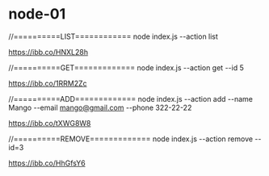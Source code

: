 # node-01

//==========LIST============
node index.js --action list

https://ibb.co/HNXL28h

//==========GET=============
node index.js --action get --id 5

https://ibb.co/1RRM2Zc

//==========ADD=============
node index.js --action add --name Mango --email mango@gmail.com --phone 322-22-22

https://ibb.co/tXWG8W8

//==========REMOVE=============
node index.js --action remove --id=3

https://ibb.co/HhGfsY6
